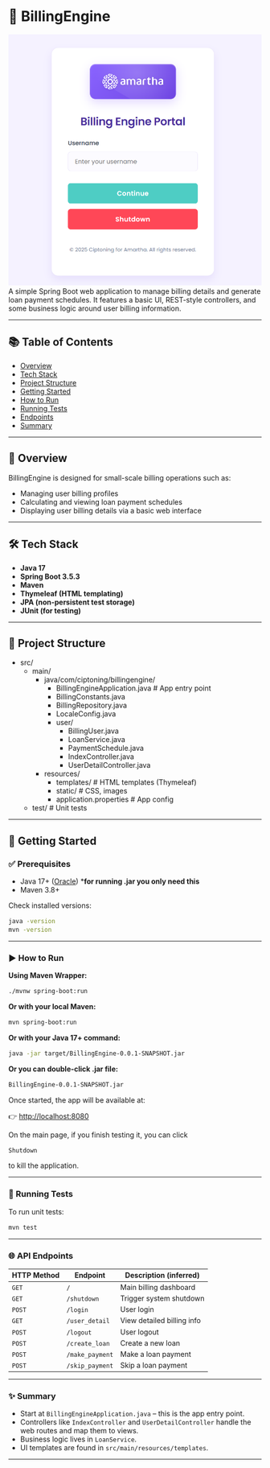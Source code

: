 # 💸 BillingEngine
![img.png](img.png)
A simple Spring Boot web application to manage billing details and generate loan payment schedules. It features a basic UI, REST-style controllers, and some business logic around user billing information.

---

## 📚 Table of Contents

- [Overview](#-overview)
- [Tech Stack](#-tech-stack)
- [Project Structure](#-project-structure)
- [Getting Started](#-getting-started)
- [How to Run](#-how-to-run)
- [Running Tests](#-running-tests)
- [Endpoints](#-api-endpoints)
- [Summary](#-summary)

---

## 🧾 Overview

BillingEngine is designed for small-scale billing operations such as:
- Managing user billing profiles
- Calculating and viewing loan payment schedules
- Displaying user billing details via a basic web interface

---

## 🛠️ Tech Stack

- **Java 17**
- **Spring Boot 3.5.3**
- **Maven**
- **Thymeleaf (HTML templating)**
- **JPA (non-persistent test storage)**
- **JUnit (for testing)**

---

## 📁 Project Structure

- src/
    - main/
        - java/com/ciptoning/billingengine/
            - BillingEngineApplication.java  # App entry point
            - BillingConstants.java
            - BillingRepository.java
            - LocaleConfig.java
            - user/
                - BillingUser.java
                - LoanService.java
                - PaymentSchedule.java
                - IndexController.java
                - UserDetailController.java
        - resources/
            - templates/              # HTML templates (Thymeleaf)
            - static/                 # CSS, images
            - application.properties  # App config
    - test/                       # Unit tests

---

## 🚀 Getting Started


### ✅ Prerequisites

- Java 17+ ([Oracle](https://www.oracle.com/java/technologies/javase/jdk17-archive-downloads.html)) ***for running .jar you only need this**
- Maven 3.8+

Check installed versions:
```bash
java -version
mvn -version
```

---

### ▶️ How to Run

**Using Maven Wrapper:**

```bash
./mvnw spring-boot:run
```

**Or with your local Maven:**

```bash
mvn spring-boot:run
```

**Or with your Java 17+ command:**

```bash
java -jar target/BillingEngine-0.0.1-SNAPSHOT.jar
```

**Or you can double-click .jar file:**

```bash
BillingEngine-0.0.1-SNAPSHOT.jar
```

Once started, the app will be available at:

👉 [http://localhost:8080](http://localhost:8080)

On the main page, if you finish testing it, you can click
```bash
Shutdown
```
to kill the application.

---

### 🧪 Running Tests

To run unit tests:

```bash
mvn test
```

---

### 🌐 API Endpoints
| HTTP Method | Endpoint        | Description (inferred)     |
| ----------- | --------------- |----------------------------|
| `GET`       | `/`             | Main billing dashboard     |
| `GET`       | `/shutdown`     | Trigger system shutdown    |
| `POST`      | `/login`        | User login                 |
| `GET`       | `/user_detail`  | View detailed billing info |
| `POST`      | `/logout`       | User logout                |
| `POST`      | `/create_loan`  | Create a new loan          |
| `POST`      | `/make_payment` | Make a loan payment        |
| `POST`      | `/skip_payment` | Skip a loan payment        |

---

### ✨ Summary

* Start at `BillingEngineApplication.java` – this is the app entry point.
* Controllers like `IndexController` and `UserDetailController` handle the web routes and map them to views.
* Business logic lives in `LoanService`.
* UI templates are found in `src/main/resources/templates`.

---